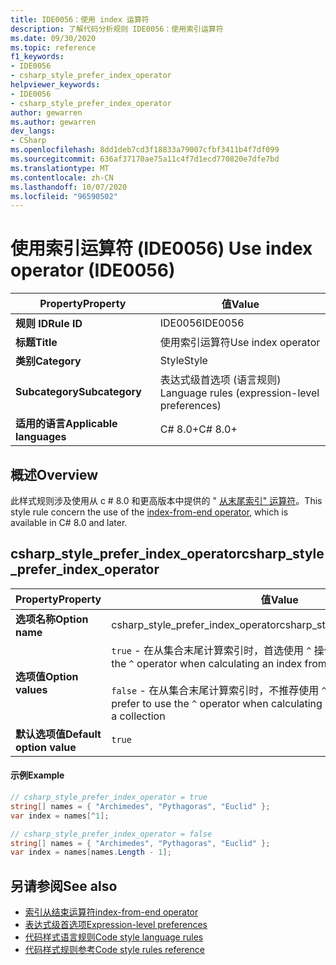```yaml
---
title: IDE0056：使用 index 运算符
description: 了解代码分析规则 IDE0056：使用索引运算符
ms.date: 09/30/2020
ms.topic: reference
f1_keywords:
- IDE0056
- csharp_style_prefer_index_operator
helpviewer_keywords:
- IDE0056
- csharp_style_prefer_index_operator
author: gewarren
ms.author: gewarren
dev_langs:
- CSharp
ms.openlocfilehash: 8dd1deb7cd3f18833a79007cfbf3411b4f7df099
ms.sourcegitcommit: 636af37170ae75a11c4f7d1ecd770820e7dfe7bd
ms.translationtype: MT
ms.contentlocale: zh-CN
ms.lasthandoff: 10/07/2020
ms.locfileid: "96590502"
---
```

# <a name="use-index-operator-ide0056"></a><span data-ttu-id="75243-103">使用索引运算符 (IDE0056) </span><span class="sxs-lookup"><span data-stu-id="75243-103">Use index operator (IDE0056)</span></span>

|<span data-ttu-id="75243-104">Property</span><span class="sxs-lookup"><span data-stu-id="75243-104">Property</span></span>|<span data-ttu-id="75243-105">值</span><span class="sxs-lookup"><span data-stu-id="75243-105">Value</span></span>|
|-|-|
| <span data-ttu-id="75243-106">**规则 ID**</span><span class="sxs-lookup"><span data-stu-id="75243-106">**Rule ID**</span></span> | <span data-ttu-id="75243-107">IDE0056</span><span class="sxs-lookup"><span data-stu-id="75243-107">IDE0056</span></span> |
| <span data-ttu-id="75243-108">**标题**</span><span class="sxs-lookup"><span data-stu-id="75243-108">**Title**</span></span> | <span data-ttu-id="75243-109">使用索引运算符</span><span class="sxs-lookup"><span data-stu-id="75243-109">Use index operator</span></span> |
| <span data-ttu-id="75243-110">**类别**</span><span class="sxs-lookup"><span data-stu-id="75243-110">**Category**</span></span> | <span data-ttu-id="75243-111">Style</span><span class="sxs-lookup"><span data-stu-id="75243-111">Style</span></span> |
| <span data-ttu-id="75243-112">**Subcategory**</span><span class="sxs-lookup"><span data-stu-id="75243-112">**Subcategory**</span></span> | <span data-ttu-id="75243-113">表达式级首选项 (语言规则) </span><span class="sxs-lookup"><span data-stu-id="75243-113">Language rules (expression-level preferences)</span></span> |
| <span data-ttu-id="75243-114">**适用的语言**</span><span class="sxs-lookup"><span data-stu-id="75243-114">**Applicable languages**</span></span> | <span data-ttu-id="75243-115">C# 8.0+</span><span class="sxs-lookup"><span data-stu-id="75243-115">C# 8.0+</span></span> |

## <a name="overview"></a><span data-ttu-id="75243-116">概述</span><span class="sxs-lookup"><span data-stu-id="75243-116">Overview</span></span>

<span data-ttu-id="75243-117">此样式规则涉及使用从 c # 8.0 和更高版本中提供的 " [从末尾索引" 运算符](../../../csharp/language-reference/operators/member-access-operators.md#index-from-end-operator-)。</span><span class="sxs-lookup"><span data-stu-id="75243-117">This style rule concern the use of the [index-from-end operator](../../../csharp/language-reference/operators/member-access-operators.md#index-from-end-operator-), which is available in C# 8.0 and later.</span></span>

## <a name="csharp_style_prefer_index_operator"></a><span data-ttu-id="75243-118">csharp_style_prefer_index_operator</span><span class="sxs-lookup"><span data-stu-id="75243-118">csharp_style_prefer_index_operator</span></span>

|<span data-ttu-id="75243-119">Property</span><span class="sxs-lookup"><span data-stu-id="75243-119">Property</span></span>|<span data-ttu-id="75243-120">值</span><span class="sxs-lookup"><span data-stu-id="75243-120">Value</span></span>|
|-|-|
| <span data-ttu-id="75243-121">**选项名称**</span><span class="sxs-lookup"><span data-stu-id="75243-121">**Option name**</span></span> | <span data-ttu-id="75243-122">csharp_style_prefer_index_operator</span><span class="sxs-lookup"><span data-stu-id="75243-122">csharp_style_prefer_index_operator</span></span>
| <span data-ttu-id="75243-123">**选项值**</span><span class="sxs-lookup"><span data-stu-id="75243-123">**Option values**</span></span> | <span data-ttu-id="75243-124">`true` - 在从集合末尾计算索引时，首选使用 `^` 操作符</span><span class="sxs-lookup"><span data-stu-id="75243-124">`true` - Prefer to use the `^` operator when calculating an index from the end of a collection</span></span><br /><br /><span data-ttu-id="75243-125">`false` - 在从集合末尾计算索引时，不推荐使用 `^` 操作符</span><span class="sxs-lookup"><span data-stu-id="75243-125">`false` - Don't prefer to use the `^` operator when calculating an index from the end of a collection</span></span> |
| <span data-ttu-id="75243-126">**默认选项值**</span><span class="sxs-lookup"><span data-stu-id="75243-126">**Default option value**</span></span> | `true` |

#### <a name="example"></a><span data-ttu-id="75243-127">示例</span><span class="sxs-lookup"><span data-stu-id="75243-127">Example</span></span>

```csharp
// csharp_style_prefer_index_operator = true
string[] names = { "Archimedes", "Pythagoras", "Euclid" };
var index = names[^1];

// csharp_style_prefer_index_operator = false
string[] names = { "Archimedes", "Pythagoras", "Euclid" };
var index = names[names.Length - 1];
```

## <a name="see-also"></a><span data-ttu-id="75243-128">另请参阅</span><span class="sxs-lookup"><span data-stu-id="75243-128">See also</span></span>

- [<span data-ttu-id="75243-129">索引从结束运算符</span><span class="sxs-lookup"><span data-stu-id="75243-129">index-from-end operator</span></span>](../../../csharp/language-reference/operators/member-access-operators.md#index-from-end-operator-)
- [<span data-ttu-id="75243-130">表达式级首选项</span><span class="sxs-lookup"><span data-stu-id="75243-130">Expression-level preferences</span></span>](expression-level-preferences.md)
- [<span data-ttu-id="75243-131">代码样式语言规则</span><span class="sxs-lookup"><span data-stu-id="75243-131">Code style language rules</span></span>](language-rules.md)
- [<span data-ttu-id="75243-132">代码样式规则参考</span><span class="sxs-lookup"><span data-stu-id="75243-132">Code style rules reference</span></span>](index.md)
